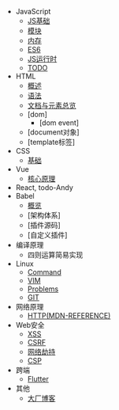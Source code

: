 - JavaScript
  - [JS基础](./docs/javascript/basic.md)
  - [模块](./docs/javascript/module.md)
  - [内存](./docs/javascript/memory.md)
  - [ES6](./docs/javascript/es6.md)
  - [JS运行时](./docs/javascript/runtime.md)
  - [TODO](./docs/javascript/todo.md)
- HTML
  - [概述](./docs/html/html_summary.md)
  - [语法](./docs/html/html_syntax.md)
  - [文档与元素总览](./docs/html/html_element.md)
  - [dom]
    - [dom event]
  - [document对象]
  - [template标签]
- CSS
  - [基础](./docs/css/index.md)
- Vue
  - [核心原理](./docs/vue/core.md)
- React, todo-Andy
- Babel
  - [概览](./docs/babel/babel_summary.md)
  - [架构体系]
  - [插件源码]
  - [自定义插件]
- 编译原理
  - 四则运算简易实现
- Linux
  - [Command](./docs/linux/command.md)
  - [VIM](./docs/linux/vim.md)
  - [Problems](./docs/linux/problems.md)
  - [GIT](./docs/linux/git.md)
- 网络原理
  - [HTTP(MDN-REFERENCE)](https://developer.mozilla.org/en-US/docs/Web/HTTP)
- Web安全
  - [XSS](https://www.cnblogs.com/meituantech/p/9718677.html)
  - [CSRF](https://www.cnblogs.com/meituantech/p/9777222.html)
  - [网络劫持](http://baijiahao.baidu.com/s?id=1599975025887254147&wfr=spider&for=pc)
  - [CSP](https://developer.mozilla.org/en-US/docs/Web/HTTP/CSP)
- 跨端 
  - [Flutter](./docs/kuaduan/flutter.md)
- 其他
  - [大厂博客](./docs/others/blogs.md)

